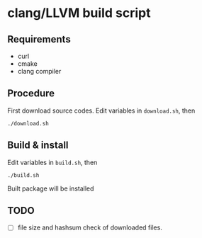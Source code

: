 # clang/LLVM build script

## Requirements

* curl
* cmake
* clang compiler

## Procedure

First download source codes.
Edit variables in `download.sh`, then

```
./download.sh
```

## Build & install

Edit variables in `build.sh`, then

```
./build.sh
```

Built package will be installed 

## TODO

* [ ] file size and hashsum check of downloaded files.
